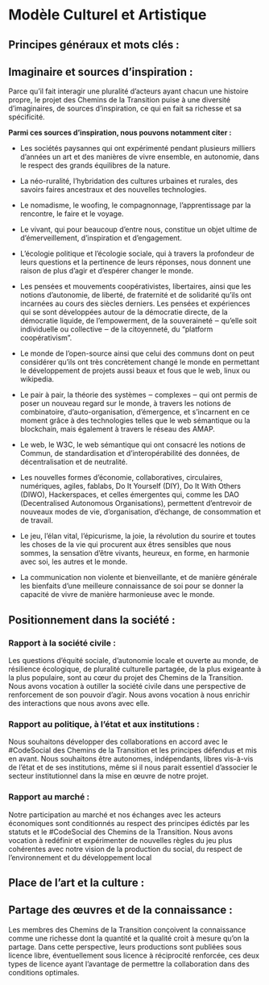# Modèle Culturel et Artistique
## Principes généraux et mots clés :
## Imaginaire et sources d’inspiration :
Parce qu’il fait interagir une pluralité d’acteurs ayant chacun une histoire propre, le projet des Chemins de la Transition puise à une diversité d’imaginaires, de sources d’inspiration, ce qui en fait sa richesse et sa spécificité. 

**Parmi ces sources d’inspiration, nous pouvons notamment citer :**

- Les sociétés paysannes qui ont expérimenté pendant plusieurs milliers d’années un art et des manières de vivre ensemble, en autonomie, dans le respect des grands équilibres de la nature. 

- La néo-ruralité, l’hybridation des cultures urbaines et rurales, des savoirs faires ancestraux et des nouvelles technologies. 
  
- Le nomadisme, le woofing, le compagnonnage, l’apprentissage par la rencontre, le faire et le voyage. 

- Le vivant, qui pour beaucoup d’entre nous, constitue un objet ultime de d’émerveillement, d’inspiration et d’engagement.

- L’écologie politique et l’écologie sociale, qui à travers la profondeur de leurs questions et la pertinence de leurs réponses, nous donnent une raison de plus d’agir et d’espérer changer le monde.

- Les pensées et mouvements coopérativistes, libertaires, ainsi que les notions d’autonomie, de liberté, de fraternité et de solidarité qu’ils ont incarnées au cours des siècles derniers. Les pensées et expériences qui se sont développées autour de la démocratie directe, de la démocratie liquide, de l’empowerment, de la souveraineté ‒ qu’elle soit individuelle ou collective ‒ de la citoyenneté, du “platform coopérativism”.

- Le monde de l’open-source ainsi que celui des communs dont on peut considérer qu’ils ont très concrètement changé le monde en permettant le développement de projets aussi beaux et fous que le web, linux ou wikipedia.  

- Le pair à pair, la théorie des systèmes ‒ complexes ‒ qui ont permis de poser un nouveau regard sur le monde, à travers les notions de combinatoire, d’auto-organisation, d’émergence, et s’incarnent en ce moment grâce à des technologies telles que le web sémantique ou la blockchain, mais également à travers le réseau des AMAP.

- Le web, le W3C, le web sémantique qui ont consacré les notions de Commun, de standardisation et d’interopérabilité des données, de décentralisation et de neutralité.

- Les nouvelles formes d’économie, collaboratives, circulaires, numériques, agiles, fablabs, Do It Yourself (DIY), Do It With Others (DIWO), Hackerspaces, et celles émergentes qui, comme les DAO (Decentralised Autonomous Organisations), permettent d’entrevoir de nouveaux modes de vie, d’organisation, d’échange, de consommation et de travail. 

- Le jeu, l’élan vital, l’épicurisme, la joie, la révolution du sourire et toutes les choses de la vie qui procurent aux êtres sensibles que nous sommes, la sensation d’être vivants, heureux, en forme, en harmonie avec soi, les autres et le monde.

- La communication non violente et bienveillante, et de manière générale les bienfaits d’une meilleure connaissance de soi pour se donner la capacité de vivre de manière harmonieuse avec le monde.

## Positionnement dans la société : 
### Rapport à la société civile :
Les questions d’équité sociale, d’autonomie locale et ouverte au monde, de résilience écologique, de pluralité culturelle partagée, de la plus exigeante à la plus populaire, sont au cœur du projet des Chemins de la Transition. Nous avons vocation à outiller la société civile dans une perspective de renforcement de son pouvoir d’agir. Nous avons vocation à nous enrichir des interactions que nous avons avec elle.

### Rapport au politique, à l’état et aux institutions :
Nous souhaitons développer des collaborations en accord avec le #CodeSocial des Chemins de la Transition et les principes défendus et mis en avant. Nous souhaitons être autonomes, indépendants, libres vis-à-vis de l’état et de ses institutions, même si il nous parait essentiel d’associer le secteur institutionnel dans la mise en œuvre de notre projet.

### Rapport au marché : 
Notre participation au marché et nos échanges avec les acteurs économiques sont conditionnés au respect des principes édictés par les statuts et le #CodeSocial des Chemins de la Transition. Nous avons vocation à redéfinir et expérimenter de nouvelles règles du jeu plus cohérentes avec notre vision de la production du social, du respect de l’environnement et du développement local
## Place de l’art et la culture :

## Partage des œuvres et de la connaissance :
Les membres des Chemins de la Transition conçoivent la connaissance comme une richesse dont la quantité et la qualité croit à mesure qu’on la partage. Dans cette perspective, leurs productions sont publiées sous licence libre, éventuellement sous licence à réciprocité renforcée, ces deux types de licence ayant l’avantage de permettre la collaboration dans des conditions optimales.
